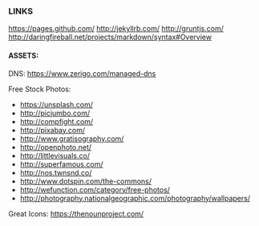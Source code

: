 
### LINKS

https://pages.github.com/
http://jekyllrb.com/
http://gruntjs.com/
http://daringfireball.net/projects/markdown/syntax#Overview


#### ASSETS:

DNS:
https://www.zerigo.com/managed-dns

Free Stock Photos:
* https://unsplash.com/
* http://picjumbo.com/
* http://compfight.com/
* http://pixabay.com/
* http://www.gratisography.com/
* http://openphoto.net/
* http://littlevisuals.co/
* http://superfamous.com/
* http://nos.twnsnd.co/
* http://www.dotspin.com/the-commons/
* http://wefunction.com/category/free-photos/
* http://photography.nationalgeographic.com/photography/wallpapers/

Great Icons:
https://thenounproject.com/
